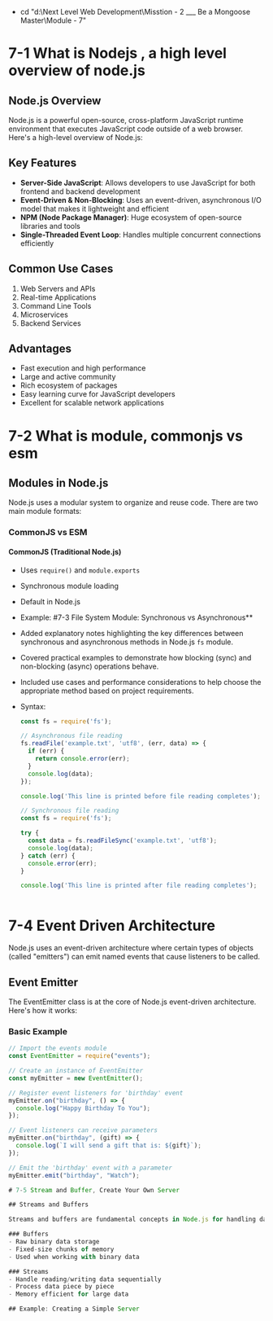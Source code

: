 
 - cd "d:\Next Level Web Development\Misstion - 2 ___ Be a Mongoose Master\Module - 7"

# 7-1 What is Nodejs , a high level overview of node.js
## Node.js Overview

Node.js is a powerful open-source, cross-platform JavaScript runtime environment that executes JavaScript code outside of a web browser. Here's a high-level overview of Node.js:

## Key Features

- **Server-Side JavaScript**: Allows developers to use JavaScript for both frontend and backend development
- **Event-Driven & Non-Blocking**: Uses an event-driven, asynchronous I/O model that makes it lightweight and efficient
- **NPM (Node Package Manager)**: Huge ecosystem of open-source libraries and tools
- **Single-Threaded Event Loop**: Handles multiple concurrent connections efficiently

## Common Use Cases

1. Web Servers and APIs
2. Real-time Applications
3. Command Line Tools
4. Microservices
5. Backend Services

## Advantages

- Fast execution and high performance
- Large and active community
- Rich ecosystem of packages
- Easy learning curve for JavaScript developers
- Excellent for scalable network applications
# 7-2 What is module, commonjs vs esm
## Modules in Node.js

Node.js uses a modular system to organize and reuse code. There are two main module formats:

### CommonJS vs ESM

#### CommonJS (Traditional Node.js)
- Uses `require()` and `module.exports`
- Synchronous module loading
- Default in Node.js
- Example:
#7-3 File System Module: Synchronous vs Asynchronous**

- Added explanatory notes highlighting the key differences between synchronous and asynchronous methods in Node.js `fs` module.
- Covered practical examples to demonstrate how blocking (sync) and non-blocking (async) operations behave.
- Included use cases and performance considerations to help choose the appropriate method based on project requirements.
- Syntax:
  ```javascript
  const fs = require('fs');

  // Asynchronous file reading
  fs.readFile('example.txt', 'utf8', (err, data) => {
    if (err) {
      return console.error(err);
    }
    console.log(data);
  });

  console.log('This line is printed before file reading completes');
  ```

  ```javascript
  // Synchronous file reading
  const fs = require('fs');

  try {
    const data = fs.readFileSync('example.txt', 'utf8');
    console.log(data);
  } catch (err) {
    console.error(err);
  }

  console.log('This line is printed after file reading completes');



# 7-4 Event Driven Architecture

Node.js uses an event-driven architecture where certain types of objects (called "emitters") can emit named events that cause listeners to be called.

## Event Emitter

The EventEmitter class is at the core of Node.js event-driven architecture. Here's how it works:

### Basic Example

```javascript
// Import the events module
const EventEmitter = require("events");

// Create an instance of EventEmitter
const myEmitter = new EventEmitter();

// Register event listeners for 'birthday' event
myEmitter.on("birthday", () => {
  console.log("Happy Birthday To You");
});

// Event listeners can receive parameters
myEmitter.on("birthday", (gift) => {
  console.log(`I will send a gift that is: ${gift}`);
});

// Emit the 'birthday' event with a parameter
myEmitter.emit("birthday", "Watch");

# 7-5 Stream and Buffer, Create Your Own Server

## Streams and Buffers

Streams and buffers are fundamental concepts in Node.js for handling data:

### Buffers
- Raw binary data storage
- Fixed-size chunks of memory
- Used when working with binary data

### Streams
- Handle reading/writing data sequentially
- Process data piece by piece
- Memory efficient for large data

## Example: Creating a Simple Server


